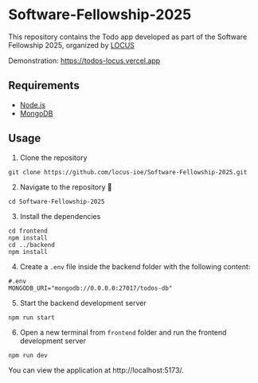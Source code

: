 # Software-Fellowship-2025
This repository contains the Todo app developed as part of the Software Fellowship 2025, organized by [LOCUS](https://locus.com.np/)

Demonstration: https://todos-locus.vercel.app

## Requirements
- [Node.js](https://nodejs.org/en/)
- [MongoDB](https://www.mongodb.com/try/download/community)

## Usage
1. Clone the repository
```
git clone https://github.com/locus-ioe/Software-Fellowship-2025.git
```

2. Navigate to the repository :open_file_folder:
```
cd Software-Fellowship-2025
```

3. Install the dependencies
```
cd frontend
npm install
cd ../backend
npm install
```

4. Create a `.env` file inside the backend folder with the following content:
```
#.env
MONGODB_URI="mongodb://0.0.0.0:27017/todos-db"
```

5. Start the backend development server
```
npm run start
```

6. Open a new terminal from `frontend` folder and run the frontend development server
```
npm run dev
```

You can view the application at http://localhost:5173/.
